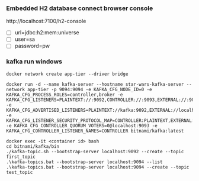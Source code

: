 
### Embedded H2 database connect browser console
http://localhost:7100/h2-console
- [ ] url=jdbc:h2:mem:universe
- [ ] user=sa
- [ ] password=pw

### kafka run windows
```aiignore
docker network create app-tier --driver bridge

docker run -d --name kafka-server --hostname star-wars-kafka-server --network app-tier -p 9094:9094 -e KAFKA_CFG_NODE_ID=0 -e KAFKA_CFG_PROCESS_ROLES=controller,broker -e KAFKA_CFG_LISTENERS=PLAINTEXT://:9092,CONTROLLER://:9093,EXTERNAL://:9094 -e KAFKA_CFG_ADVERTISED_LISTENERS=PLAINTEXT://kafka:9092,EXTERNAL://localhost:9094 -e KAFKA_CFG_LISTENER_SECURITY_PROTOCOL_MAP=CONTROLLER:PLAINTEXT,EXTERNAL:PLAINTEXT,PLAINTEXT:PLAINTEXT -e KAFKA_CFG_CONTROLLER_QUORUM_VOTERS=0@localhost:9093 -e KAFKA_CFG_CONTROLLER_LISTENER_NAMES=CONTROLLER bitnami/kafka:latest
```

```aiignore
docker exec -it <container id> bash
cd bitnami/kafka/bin
./kafka-topic.sh --bootstrap-server localhost:9092 --create --topic first_topic
.\kafka-topics.bat --bootstrap-server localhost:9094 --list
.\kafka-topics.bat --bootstrap-server localhost:9094 --create --topic test_topic
```

